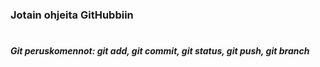 ### Jotain ohjeita GitHubbiin

#
<h5>Git peruskomennot: git add, git commit, git status, git push, git branch</h5>
